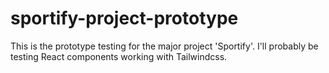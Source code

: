 # sportify-project-prototype
This is the prototype testing for the major project 'Sportify'. I'll probably be testing React components working with Tailwindcss.
